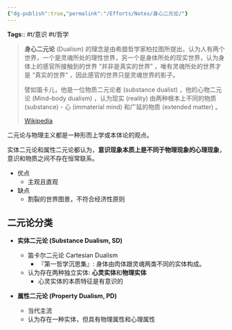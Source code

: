 ```yaml
---
{"dg-publish":true,"permalink":"/Efforts/Notes/身心二元论/"}
---
```


**Tags**:: #t/意识 #t/哲学 

> **身心二元论** (Dualism) 的理念是由希腊哲学家柏拉图所提出，认为人有两个世界，一个是灵魂所处的理性世界，另一个是身体所处的现实世界，认为身体上的感官所接触到的世界 “并非是真实的世界” ，唯有灵魂所处的世界才是 “真实的世界” ，因此感官的世界只是灵魂世界的影子。
> 
> 譬如笛卡儿，他是一位物质二元论者 (substance dualist) ，他的心物二元论 (Mind–body dualism) ，认为现实 (reality) 由两种根本上不同的物质 (substance) - 心 (immaterial mind) 和广延的物质 (extended matter) 。
>
> [Wikipedia](https://en.wikipedia.org/wiki/Mind%E2%80%93body_dualism)

二元论与物理主义都是一种形而上学或本体论的观点。

实体二元论和属性二元论都认为，**意识现象本质上是不同于物理现象的心理现象**，意识和物质之间不存在恒常联系。

- 优点
	- 主观且直观
- 缺点
	- 割裂的世界图景，不符合经济性原则

## 二元论分类

- **实体二元论 (Substance Dualism, SD)**
  - 笛卡尔二元论 Cartesian Dualism
	  - 『第一哲学沉思集』: 身体由肉体跟灵魂两类不同的实体构成。
  - 认为存在两种独立实体: **心灵实体**和**物理实体**
	  - 心灵实体的本质特征是有意识的

- **属性二元论 (Property Dualism, PD)**
  - 当代主流
  - 认为存在一种实体，但具有物理属性和心理属性
